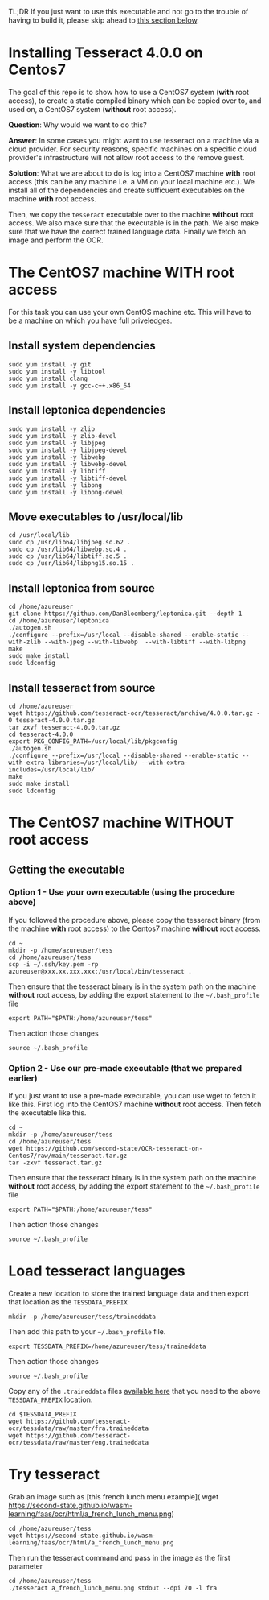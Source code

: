 TL;DR
If you just want to use this executable and not go to the trouble of having to build it, please skip ahead to [this section below](https://github.com/second-state/OCR-tesseract-on-Centos7#option-2---use-our-pre-made-executable-that-we-prepared-earlier).

# Installing Tesseract 4.0.0 on Centos7
The goal of this repo is to show how to use a CentOS7 system (**with** root access), to create a static compiled binary which can be copied over to, and used on, a CentOS7 system (**without** root access). 

**Question**: Why would we want to do this?

**Answer**: In some cases you might want to use tesseract on a machine via a cloud provider. For security reasons, specific machines on a specific cloud provider's infrastructure will not allow root access to the remove guest.

**Solution**: What we are about to do is log into a CentOS7 machine **with** root access (this can be any machine i.e. a VM on your local machine etc.). We install all of the dependencies and create sufficuent executables on the machine **with** root access. 

Then, we copy the `tesseract` executable over to the machine **without** root access. We also make sure that the executable is in the path. We also make sure that we have the correct trained language data. Finally we fetch an image and perform the OCR.

# The CentOS7 machine WITH root access 
For this task you can use your own CentOS machine etc. This will have to be a machine on which you have full priveledges.

## Install system dependencies
```
sudo yum install -y git
sudo yum install -y libtool
sudo yum install clang
sudo yum install -y gcc-c++.x86_64
```

## Install leptonica dependencies
```
sudo yum install -y zlib
sudo yum install -y zlib-devel
sudo yum install -y libjpeg
sudo yum install -y libjpeg-devel
sudo yum install -y libwebp
sudo yum install -y libwebp-devel
sudo yum install -y libtiff
sudo yum install -y libtiff-devel
sudo yum install -y libpng
sudo yum install -y libpng-devel
```

## Move executables to /usr/local/lib
```
cd /usr/local/lib
sudo cp /usr/lib64/libjpeg.so.62 .
sudo cp /usr/lib64/libwebp.so.4 .
sudo cp /usr/lib64/libtiff.so.5 .
sudo cp /usr/lib64/libpng15.so.15 .
```

## Install leptonica from source
```
cd /home/azureuser
git clone https://github.com/DanBloomberg/leptonica.git --depth 1
cd /home/azureuser/leptonica
./autogen.sh
./configure --prefix=/usr/local --disable-shared --enable-static --with-zlib --with-jpeg --with-libwebp  --with-libtiff --with-libpng
make
sudo make install
sudo ldconfig
```

## Install tesseract from source
```
cd /home/azureuser
wget https://github.com/tesseract-ocr/tesseract/archive/4.0.0.tar.gz -O tesseract-4.0.0.tar.gz
tar zxvf tesseract-4.0.0.tar.gz
cd tesseract-4.0.0
export PKG_CONFIG_PATH=/usr/local/lib/pkgconfig
./autogen.sh
./configure --prefix=/usr/local --disable-shared --enable-static --with-extra-libraries=/usr/local/lib/ --with-extra-includes=/usr/local/lib/
make
sudo make install
sudo ldconfig
```

# The CentOS7 machine WITHOUT root access 

## Getting the executable

### Option 1 - Use your own executable (using the procedure above)
If you followed the procedure above, please copy the tesseract binary (from the machine **with** root access) to the Centos7 machine **without** root access. 
```
cd ~
mkdir -p /home/azureuser/tess
cd /home/azureuser/tess
scp -i ~/.ssh/key.pem -rp azureuser@xxx.xx.xxx.xxx:/usr/local/bin/tesseract .
```
Then ensure that the tesseract binary is in the system path on the machine **without** root access, by adding the export statement to the `~/.bash_profile` file
```
export PATH="$PATH:/home/azureuser/tess"
```
Then action those changes
```
source ~/.bash_profile
```

### Option 2 - Use our pre-made executable (that we prepared earlier)
If you just want to use a pre-made executable, you can use wget to fetch it like this. First log into the CentOS7 machine **without** root access. Then fetch the executable like this.
```
cd ~
mkdir -p /home/azureuser/tess
cd /home/azureuser/tess
wget https://github.com/second-state/OCR-tesseract-on-Centos7/raw/main/tesseract.tar.gz
tar -zxvf tesseract.tar.gz
```

Then ensure that the tesseract binary is in the system path on the machine **without** root access, by adding the export statement to the `~/.bash_profile` file
```
export PATH="$PATH:/home/azureuser/tess"
```
Then action those changes
```
source ~/.bash_profile
```

# Load tesseract languages
Create a new location to store the trained language data and then export that location as the `TESSDATA_PREFIX`
```
mkdir -p /home/azureuser/tess/traineddata
```
Then add this path to your `~/.bash_profile` file.
```
export TESSDATA_PREFIX=/home/azureuser/tess/traineddata
```
Then action those changes
```
source ~/.bash_profile
```

Copy any of the `.traineddata` files [available here](https://github.com/tesseract-ocr/tessdata) that you need to the above `TESSDATA_PREFIX` location.
```
cd $TESSDATA_PREFIX
wget https://github.com/tesseract-ocr/tessdata/raw/master/fra.traineddata
wget https://github.com/tesseract-ocr/tessdata/raw/master/eng.traineddata
```

# Try tesseract
Grab an image such as [this french lunch menu example]( wget https://second-state.github.io/wasm-learning/faas/ocr/html/a_french_lunch_menu.png)
```
cd /home/azureuser/tess
wget https://second-state.github.io/wasm-learning/faas/ocr/html/a_french_lunch_menu.png
```
Then run the tesseract command and pass in the image as the first parameter 
```
cd /home/azureuser/tess
./tesseract a_french_lunch_menu.png stdout --dpi 70 -l fra
```
